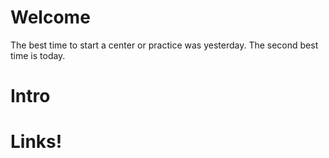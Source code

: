 # Welcome
The best time to start a center or practice was yesterday. The second best time is today.
# Intro
# Links!